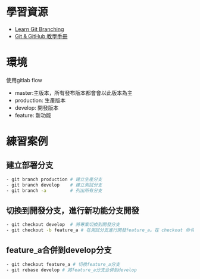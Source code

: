 # 學習資源
* [Learn Git Branching](https://learngitbranching.js.org/?locale=zh_TW)
* [Git & GitHub 教學手冊](https://w3c.hexschool.com/git/cfdbd310)

# 環境
使用gitlab flow
- master:主版本，所有發布版本都會會以此版本為主
- production: 生產版本
- develop: 開發版本
- feature: 新功能

# 練習案例
## 建立部署分支
```bash
- git branch production # 建立生產分支
- git branch develop    # 建立測試分支
- git branch -a         # 列出所有分支
```


## 切換到開發分支，進行新功能分支開發
```bash
- git checkout develop  # 將專案切換到開發分支
- git checkout -b feature_a # 在測試分支進行開發feature_a。在 checkout 命令給定 -b 參數執行，可以同時建立分支和切換。
```


## feature_a合併到develop分支
```bash
- git checkout feature_a # 切換feature_a分支
- git rebase develop # 將feature_a分支合併到develop
```
